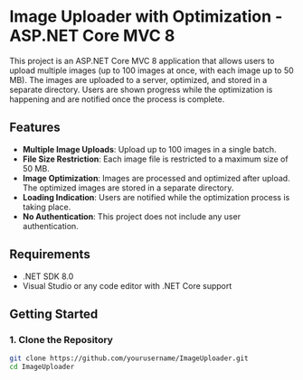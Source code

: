 # Image Uploader with Optimization - ASP.NET Core MVC 8

This project is an ASP.NET Core MVC 8 application that allows users to upload multiple images (up to 100 images at once, with each image up to 50 MB). The images are uploaded to a server, optimized, and stored in a separate directory. Users are shown progress while the optimization is happening and are notified once the process is complete.

## Features

- **Multiple Image Uploads**: Upload up to 100 images in a single batch.
- **File Size Restriction**: Each image file is restricted to a maximum size of 50 MB.
- **Image Optimization**: Images are processed and optimized after upload. The optimized images are stored in a separate directory.
- **Loading Indication**: Users are notified while the optimization process is taking place.
- **No Authentication**: This project does not include any user authentication.

## Requirements

- .NET SDK 8.0
- Visual Studio or any code editor with .NET Core support

## Getting Started

### 1. Clone the Repository

```bash
git clone https://github.com/yourusername/ImageUploader.git
cd ImageUploader
```
